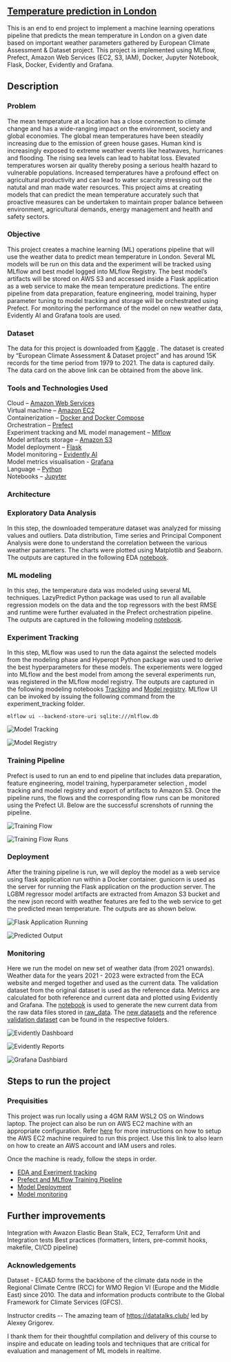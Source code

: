 ## <ins>Temperature prediction in London</ins>
This is an end to end project to implement a machine learning operations pipeline that predicts the mean temperature in London on a given date based on important weather parameters gathered by European Climate Assessment & Dataset project. This project is implemented using MLflow, Prefect, Amazon Web Services (EC2, S3, IAM), Docker, Jupyter Notebook, Flask, Docker, Evidently and Grafana. 

## Description 

### Problem
The mean temperature at a location has a close connection to climate change and has a wide-ranging impact on the environment, society and global economies. The global mean temperatures have been steadily increasing due to the emission of green house gases. Human kind is increasingly exposed to extreme weather events like heatwaves, hurricanes and flooding. The rising sea levels can lead to habitat loss. Elevated temperatures worsen air quality thereby posing a serious health hazard to vulnerable populations. Increased temperatures have a profound effect on agricultural productivity and can lead to water scarcity stressing out the natutal and man made water resources. This project aims at creating models that can predict the mean temperature accurately such that proactive measures can be undertaken to maintain proper balance between environment, agricultural demands, energy management and health and safety sectors.

### Objective
This project creates a machine learning (ML) operations pipeline that will use the weather data to predict mean temperature in London. Several ML models will be run on this data and the experiment will be tracked using MLflow and best model logged into MLflow Registry. The best model’s artifacts will be stored on AWS S3 and accessed inside a Flask application as a web service to make the mean temperature predictions. The entire pipeline from data preparation, feature engineering, model training, hyper parameter tuning to model tracking and storage will be orchestrated using Prefect. For monitoring the performance of the model on new weather data, Evidently AI and Grafana tools are used.

### Dataset
The data for this project is downloaded from [Kaggle](https://www.kaggle.com/datasets/emmanuelfwerr/london-weather-data) . The dataset is created by “European Climate Assessment & Dataset project” and has around 15K records for the time period from 1979 to 2021. The data is captured daily. The data card on the above link can be obtained from the above link.

### Tools and Technologies Used

Cloud – [Amazon Web Services](https://aws.amazon.com/)  
Virtual machine – [Amazon EC2](https://ec2.amazon.com/)  
Containerization – [Docker and Docker Compose](https://www.docker.com/)  
Orchestration – [Prefect](https://www.prefect.io/)  
Experiment tracking and ML model management – [Mlflow](https://mlflow.org/)  
Model artifacts storage – [Amazon S3](https://aws.amazon.com/s3/)  
Model deployment – [Flask](https://flask.palletsprojects.com/en/3.0.x/)  
Model monitoring – [Evidently AI](https://www.evidentlyai.com/)  
Model metrics visualisation - [Grafana](https://grafana.com/)  
Language – [Python](https://www.python.org/)  
Notebooks – [Jupyter](https://jupyter.org/)  

### Architecture

### Exploratory Data Analysis
In this step, the downloaded temperature dataset was analyzed for missing values and outliers. Data distribution, Time series and Principal Component Analysis were done to understand the correlation between the various weather parameters. The charts were plotted using Matplotlib and Seaborn. The outputs are captured in the following EDA [notebook](eda/eda-temperature.ipynb).

### ML modeling
In this step, the temperature data was modeled using several ML techniques. LazyPredict Python package was used to run all available regression models on the data and the top regressors with the best RMSE and runtime were further evaluated in the Prefect orchestration pipeline. The outputs are captured in the following modeling [notebook](model-training/predict_mean_temp.ipynb).

### Experiment Tracking
In this step, MLflow was used to run the data against the selected models from the modeling phase and Hyperopt Python package was used to derive the best hyperparameters for these models. The experiements were logged into MLflow and the best model from among the several experiments run, was registered in the MLflow model registry. The outputs are captured in the following modeling notebooks [Tracking](experiment-tracking/track_experiments.ipynb) and [Model registry](experiment-tracking/register-model.ipynb). MLflow UI can be invoked by issuing the following command from the experiment_tracking folder.

```
mlflow ui --backend-store-uri sqlite:///mlflow.db
```
![Model Tracking](images/Experiment_Tracking_MLflow_Dashboard.png)  

![Model Registry](images/Experiment_Tracking_MLflow_Registry.png)

### Training Pipeline
Prefect is used to run an end to end pipeline that includes data preparation, feature engineering, model training, hyperparameter selection , model tracking and model registry and export of artifacts to Amazon S3. Once the pipeline runs, the flows and the corresponding flow runs can be monitored using the Prefect UI. Below are the successful screnshots of running the pipeline.

![Training Flow](images/Prefect_Flows_Traning_Pipeline.png)  


![Training Flow Runs](images/Prefect_FlowRuns_Completed.png) 


### Deployment
After the training pipeline is run, we will deploy the model as a web service using flask application run within a Docker container. gunicorn is used as the server for running the Flask application on the production server. The LGBM regressor model artifacts are extracted from Amazon S3 bucket and the new json record with weather features are fed to the web service to get the predicted mean temperature. The outputs are as shown below.

![Flask Application Running](images/Deployment_Flask_Service.png)  


![Predicted Output](images/Deployment_Predicted_Output.png)  

### Monitoring

Here we run the model on new set of weather data (from 2021 onwards). Weather data for the years 2021 - 2023 were extracted from the ECA website and merged together and used as the current data. The validation dataset from the original dataset is used as the reference data. Metrics are calculated for both reference and current data and plotted using Evidently and Grafana. The [notebook](eda/extract_new_data.ipynb) is used to generate the new current data from the raw data files stored in [raw_data](data/raw_data). The [new datasets](data)  and the reference [validation dataset](monitoring/data) can be found in the respective folders.

![Evidently Dashboard](images/Evidently_Dashboard.png)  

![Evidently Reports](images/Evidently_Reports.png)  

![Grafana Dashbiard](images/Grafana_Metrics_Dashboard.png)  


## Steps to run the project

### Prequisities
This project was run locally using a 4GM RAM WSL2 OS on Windows laptop. The project can also be run on AWS EC2 machine with an appropriate configuration. Refer [here](setup/linux_vm.md) for more instructions on how to setup the AWS EC2 machine required to run this project. Use this link to also learn on how to create an AWS account and IAM users and roles.

Once the machine is ready, follow the steps in order.

- [EDA and Exeriment tracking](setup/eda_experiment_tracking.md)  
- [Prefect and MLflow Training Pipeline](setup/training.md)
- [Model Deployment](setup/deployment_flask.md)  
- [Model monitoring](setup/monitoring_evidently_grafana.md)

## Further improvements
Integration with Awazon Elastic Bean Stalk, EC2, Terraform
Unit and Integration tests
Best practices (formatters, linters, pre-commit hooks, makefile, CI/CD pipeline)
  
### Acknowledgements
Dataset - ECA&D forms the backbone of the climate data node in the Regional Climate Centre (RCC) for WMO Region VI (Europe and the Middle East) since 2010. The data and information products contribute to the Global Framework for Climate Services (GFCS).

Instructor credits -- The amazing team of https://datatalks.club/ led by Alexey Grigorev.

I thank them for their thoughtful compilation and delivery of this course to inspire and educate on leading tools and techniques that are critical for evaluation and management of ML models in realtime.

